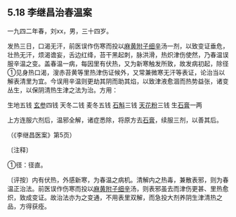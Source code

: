 ## 5.18 李继昌治春温案

一九四二年春，刘xx，男，三十四岁。

发热三日，口渴无汗，前医误作伤寒而投以[麻黄](https://www.gmzyjc.com/read/bc/bc01-1.1.1.0.0.md)[附子](https://www.gmzyjc.com/read/bc/bc07-0.1.0.0.0.md)[细辛](https://www.gmzyjc.com/read/bc/bc01-1.1.9.0.0.md)汤一剂，以致变证垂危，壮热无汗，烦渴谵妄，舌边红绛，苔干黑起刺，脉洪滑，热炽津伤使然，乃春温误服辛温之变。盖春温一病，每因里有伏热，又为新寒触发所致，故发病初起，除径①见身热口渴，溲赤苔黄等里热津伤证候外，又常兼微寒无汗等表证，论治当以解表清里为宜。今误用辛温则更劫其阴而助其焰，以致津液愈涸而热势益张，诸变丛生，以保阴清热生津之法为治。方用：

生地五钱 [玄参](https://www.gmzyjc.com/read/bc/bc03-0.3.4.0.0.md)四钱 天冬二钱 麦冬五钱 [石斛](https://www.gmzyjc.com/read/bc/bc17-0.4.4.0.0.md)三钱 [天花粉](https://www.gmzyjc.com/read/bc/bc03-0.1.5.0.0.md)三钱 生[石膏](https://www.gmzyjc.com/read/bc/bc03-0.1.1.0.0.md)一两

上方连服六剂后，温邪全解，诸症悉除，将原方去[石膏](https://www.gmzyjc.com/read/bc/bc03-0.1.1.0.0.md)，续服三剂，以善其后。

（《李继昌医案》第5页）

〔注释〕

①径：径直。

〔评按〕内有伏热，外感新寒，为春温之病机。清解内之热毒，兼散表邪，则为春温正治法。前医误作伤寒而投以[麻黄](https://www.gmzyjc.com/read/bc/bc01-1.1.1.0.0.md)[附子](https://www.gmzyjc.com/read/bc/bc07-0.1.0.0.0.md)[细辛](https://www.gmzyjc.com/read/bc/bc01-1.1.9.0.0.md)汤，则表邪虽去而津伤更甚、里热愈炽，致成变证。故治法亦为之变通，不用表里双解，而急投大剂养阴生津清热之品，方得获痊。
